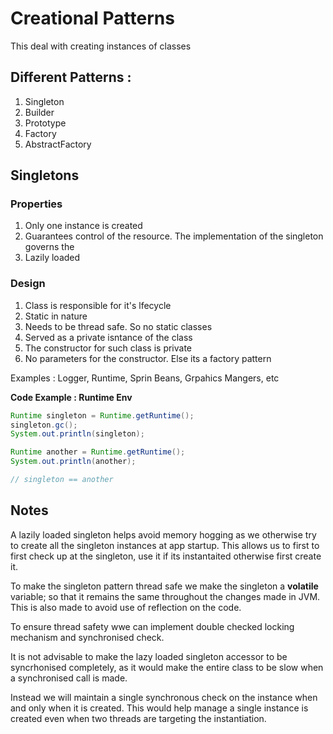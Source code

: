 # Creational Patterns

This deal with creating instances of classes

## Different Patterns :
1. Singleton
2. Builder
3. Prototype
4. Factory
5. AbstractFactory 


## Singletons
### Properties
1. Only one instance is created
2. Guarantees control of the resource. The implementation of the singleton governs the
3. Lazily loaded 

### Design
1. Class is responsible for it's lfecycle
2. Static in nature
3. Needs to be thread safe. So no static classes
4. Served as a private isntance of the class
5. The constructor for such class is private
6. No parameters for the constructor. Else its a factory pattern

Examples : Logger, Runtime, Sprin Beans, Grpahics Mangers, etc

**Code Example : Runtime Env**
```java
Runtime singleton = Runtime.getRuntime();
singleton.gc();
System.out.println(singleton);

Runtime another = Runtime.getRuntime();
System.out.println(another);

// singleton == another
```

## Notes
A lazily loaded singleton helps avoid memory hogging as we otherwise try to create all the singleton instances at app startup. This allows us to first to first check up at the singleton, use it if its instantaited otherwise first create it.

To make the singleton pattern thread safe we make the singleton a **volatile** variable; so that it remains the same throughout the changes made in JVM.
This is also made to avoid use of reflection on the code.


To ensure thread safety wwe can implement double checked locking mechanism and synchronised check.

It is not advisable to make the lazy loaded singleton accessor to be syncrhonised completely, as it would make the entire class to be slow when a synchronised call is made.

Instead we will maintain a single synchronous check on the instance when and only when it is created. This would help manage a single instance is created even when two threads are targeting the instantiation.

